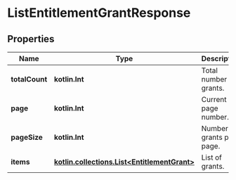 
# ListEntitlementGrantResponse

## Properties
| Name | Type | Description | Notes |
| ------------ | ------------- | ------------- | ------------- |
| **totalCount** | **kotlin.Int** | Total number of grants. |  |
| **page** | **kotlin.Int** | Current page number. |  |
| **pageSize** | **kotlin.Int** | Number of grants per page. |  |
| **items** | [**kotlin.collections.List&lt;EntitlementGrant&gt;**](EntitlementGrant.md) | List of grants. |  |



